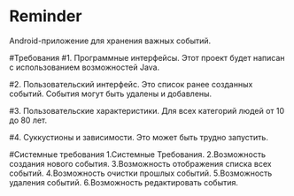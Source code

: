 # Reminder

Android-приложение для хранения важных событий.

#Требования
#1. Программные интерфейсы.
Этот проект будет написан с использованием возможностей Java.

#2. Пользовательский интерфейс.
Это список ранее созданных событий. События могут быть удалены и добавлены.

#3. Пользовательские характеристики.
Для всех категорий людей от 10 до 80 лет.

#4. Суккустионы и зависимости.
Это может быть трудно запустить.

#Системные требования
1.Системные Требования.
2.Возможность создания нового события.
3.Возможность отображения списка всех событий.
4.Возможность очистки прошлых событий.
5.Возможность удаления событий.
6.Возможность редактировать события.
